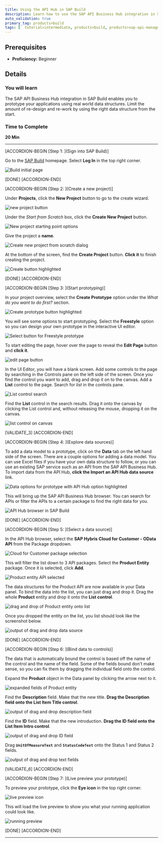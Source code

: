 ```yaml
---
title: Using the API Hub in SAP Build
description: Learn how to use the SAP API Business Hub integration in SAP Build.
auto_validation: true
primary_tag: products>build
tags: [  tutorial>intermediate, products>build, products>sap-api-management ]
---
```


## Prerequisites  
 - **Proficiency:** Beginner

## Details
### You will learn  
The SAP API Business Hub integration in SAP Build enables you to prototype your applications using real world data structures. Limit the amount of re-design and re-work by using the right data structure from the start.

### Time to Complete
**20 Min**

---

[ACCORDION-BEGIN [Step 1: ](Sign into SAP Build)]

Go to the [SAP Build](https://www.build.me/splashapp/) homepage. Select **Log In** in the top right corner.

![Build initial page](1.png)

[DONE]
[ACCORDION-END]

[ACCORDION-BEGIN [Step 2: ](Create a new project)]

Under **Projects**, click the **New Project** button to go to the create wizard.

![new project button](2.png)

Under the _Start from Scratch_ box, click the **Create New Project** button.

![New project starting point options](3.png)

Give the project a **name**.

![Create new project from scratch dialog](4.png)

At the bottom of the screen, find the **Create Project** button. **Click it** to finish creating the project.

![Create button highlighted](5.png)

[DONE]
[ACCORDION-END]


[ACCORDION-BEGIN [Step 3: ](Start prototyping)]

In your project overview, select the **Create Prototype** option under the _What do you want to do first?_ section.

![Create prototype button highlighted](6.png)

You will see some options to start prototyping. Select the **Freestyle** option so you can design your own prototype in the interactive UI editor.

![Select button for Freestyle prototype](7.png)

To start editing the page, hover over the page to reveal the **Edit Page** button and **click it**.

![edit page button](7a.png)

In the UI Editor, you will have a blank screen. Add some controls to the page by searching in the Controls pane on the left side of the screen. Once you find the control you want to add, drag and drop it on to the canvas. Add a **List** control to the page. Search for _list_ in the controls pane.

![List control search](8.png)

Find the **List** control in the search results. Drag it onto the canvas by clicking the List control and, without releasing the mouse, dropping it on the canvas.

![list control on canvas](9.png)

[VALIDATE_3]
[ACCORDION-END]

[ACCORDION-BEGIN [Step 4: ](Explore data sources)]

To add a data model to a prototype, click on the **Data** tab on the left hand side of the screen. There are a couple options for adding a data model. You can use Excel files if you have your own data structure to follow, or you can use an existing SAP service such as an API from the SAP API Business Hub. To import data from the API Hub, **click the Import an API Hub data source** link.

![Data options for prototype with API Hub option highlighted](10.png)

This will bring up the SAP API Business Hub browser. You can search for APIs or filter the APIs to a certain package to find the right data for you.

![API Hub browser in SAP Build](11.png)

[DONE]
[ACCORDION-END]

[ACCORDION-BEGIN [Step 5: ](Select a data source)]

In the API Hub browser, select the **SAP Hybris Cloud for Customer - OData API** from the Package dropdown.

![Cloud for Customer package selection](12.png)

This will filter the list down to 3 API packages. Select the **Product Entity** package. Once it is selected, click **Add**.

![Product entity API selected](13.png)

The data structures for the Product API are now available in your Data panel. To bind the data into the list, you can just drag and drop it. Drag the whole **Product** entity and drop it onto the **List control**.

![drag and drop of Product entity onto list](14.png)

Once you dropped the entity on the list, you list should look like the screenshot below.

![output of drag and drop data source](15.png)

[DONE]
[ACCORDION-END]

[ACCORDION-BEGIN [Step 6: ](Bind data to controls)]

The data that is automatically bound the control is based off the name of the control and the name of the field. Some of the fields bound don't make sense, so you can fix them by dragging the individual field onto the control.

Expand the **Product** object in the Data panel by clicking the arrow next to it.

![expanded fields of Product entity](16.png)

Find the **Description** field. Make that the new title. **Drag the Description field onto the List Item Title control**.

![output of drag and drop description field](17.png)

Find the **ID** field. Make that the new introduction. **Drag the ID field onto the List Item Intro control**.

![output of drag and drop ID field](18.png)

Drag **`UnitOfMeasureText`** and **`StatusCodeText`** onto the Status 1 and Status 2 fields.

![output of drag and drop text fields](19.png)

[VALIDATE_6]
[ACCORDION-END]

[ACCORDION-BEGIN [Step 7: ](Live preview your prototype)]

To preview your prototype, click the **Eye icon** in the top right corner.

![live preview icon](20.png)

This will load the live preview to show you what your running application could look like.

![running preview](21.png)


[DONE]
[ACCORDION-END]



---
